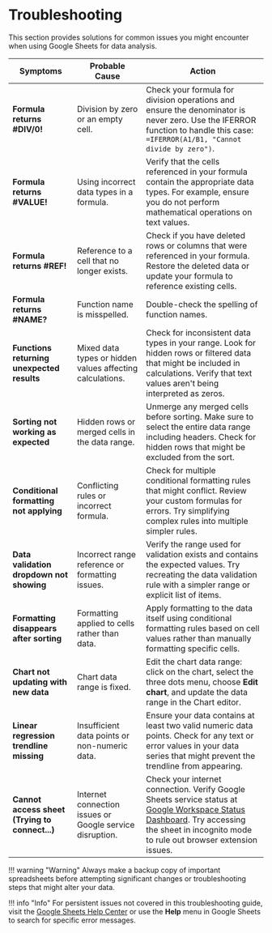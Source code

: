 # Troubleshooting

This section provides solutions for common issues you might encounter when using Google Sheets for data analysis.

| **Symptoms** | **Probable Cause** | **Action** |
|--------------|-------------------|------------|
| **Formula returns #DIV/0!** | Division by zero or an empty cell. | Check your formula for division operations and ensure the denominator is never zero. Use the IFERROR function to handle this case: `=IFERROR(A1/B1, "Cannot divide by zero")`. |
| **Formula returns #VALUE!** | Using incorrect data types in a formula. | Verify that the cells referenced in your formula contain the appropriate data types. For example, ensure you do not perform mathematical operations on text values. |
| **Formula returns #REF!** | Reference to a cell that no longer exists. | Check if you have deleted rows or columns that were referenced in your formula. Restore the deleted data or update your formula to reference existing cells. |
| **Formula returns #NAME?** | Function name is misspelled. | Double-check the spelling of function names. |
| **Functions returning unexpected results** | Mixed data types or hidden values affecting calculations. | Check for inconsistent data types in your range. Look for hidden rows or filtered data that might be included in calculations. Verify that text values aren't being interpreted as zeros. |
| **Sorting not working as expected** | Hidden rows or merged cells in the data range. | Unmerge any merged cells before sorting. Make sure to select the entire data range including headers. Check for hidden rows that might be excluded from the sort. |
| **Conditional formatting not applying** | Conflicting rules or incorrect formula. | Check for multiple conditional formatting rules that might conflict. Review your custom formulas for errors. Try simplifying complex rules into multiple simpler rules. |
| **Data validation dropdown not showing** | Incorrect range reference or formatting issues. | Verify the range used for validation exists and contains the expected values. Try recreating the data validation rule with a simpler range or explicit list of items. |
| **Formatting disappears after sorting** | Formatting applied to cells rather than data. | Apply formatting to the data itself using conditional formatting rules based on cell values rather than manually formatting specific cells. |
| **Chart not updating with new data** | Chart data range is fixed. | Edit the chart data range: click on the chart, select the three dots menu, choose **Edit chart**, and update the data range in the Chart editor. |
| **Linear regression trendline missing** | Insufficient data points or non-numeric data. | Ensure your data contains at least two valid numeric data points. Check for any text or error values in your data series that might prevent the trendline from appearing. |
| **Cannot access sheet (Trying to connect...)** | Internet connection issues or Google service disruption. | Check your internet connection. Verify Google Sheets service status at [Google Workspace Status Dashboard](https://www.google.com/appsstatus). Try accessing the sheet in incognito mode to rule out browser extension issues. |

!!! warning "Warning"
    Always make a backup copy of important spreadsheets before attempting significant changes or troubleshooting steps that might alter your data.

!!! info "Info"
    For persistent issues not covered in this troubleshooting guide, visit the [Google Sheets Help Center](https://support.google.com/docs/topic/9054603) or use the **Help** menu in Google Sheets to search for specific error messages. 